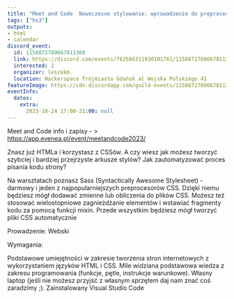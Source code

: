 ```yaml
---
title: "Meet and Code  Nowoczesne stylowanie: wprowadzenie do preprocesora sass/scss"
tags: ["hs3"]
outputs:
- html
- calendar
discord_event:
  id: 1158872789667811368
  link: https://discord.com/events/762566311930101761/1158872789667811368
  interested: 2
  organizer: leszekm.
  location: Hackerspace Trójmiasto Gdańsk al Wojska Polskiego 41
featureImage: https://cdn.discordapp.com/guild-events/1158872789667811368/d82b57ad85a8a5192362f14766294c02.png?size=1024
eventInfo:
  dates:
    extra:
      2023-10-24 17:00-21:00: null
---
```

Meet and Code 
info i zapisy - > https://app.evenea.pl/event/meetandcode2023/

Znasz już HTMLa i korzystasz z CSSów. A czy wiesz jak możesz tworzyć szybciej i bardziej przejrzyste arkusze stylów? Jak zautomatyzować proces pisania kodu strony?

Na warsztatach poznasz Sass (Syntactically Awesome Stylesheet) - darmowy i jeden z najpopularniejszych preprocesorów CSS. Dzięki niemu będziesz mógł dodawać zmienne lub obliczenia do plików CSS. Możesz też stosować wielostopniowe zagnieżdżanie elementów i wstawiać fragmenty kodu za pomocą funkcji mixin. Przede wszystkim będziesz mógł tworzyć pliki CSS automatycznie

Prowadzenie: Webski
 
Wymagania:

Podstawowe umiejętności w zakresie tworzenia stron internetowych z wykorzystaniem języków HTML i CSS.
Mile widziana podstawowa wiedza z zakresu programowania (funkcje, pętle, instrukcje warunkowe).
Własny laptop (jeśli nie możesz przyjść z własnym sprzętem daj nam znać coś zaradzimy ;).
Zainstalowany Visual Studio Code
